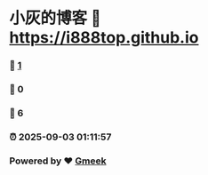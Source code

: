 # 小灰的博客 :link: https://i888top.github.io 
### :page_facing_up: [1](https://i888top.github.io/tag.html) 
### :speech_balloon: 0 
### :hibiscus: 6 
### :alarm_clock: 2025-09-03 01:11:57 
### Powered by :heart: [Gmeek](https://github.com/Meekdai/Gmeek)
